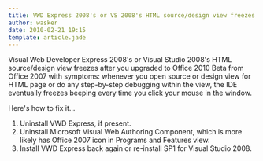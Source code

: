 ```yaml
---
title: VWD Express 2008's or VS 2008's HTML source/design view freezes after upgrade to Office 2010
author: wasker
date: 2010-02-21 19:15
template: article.jade
---
```


Visual Web Developer Express 2008's or Visual Studio 2008's HTML source/design view freezes after you upgraded to Office 2010 Beta from Office 2007 with symptoms: whenever you open source or design view for HTML page or do any step-by-step debugging within the view, the IDE eventually freezes beeping every time you click your mouse in the window.

Here's how to fix it...

<span class="more"></span>

1. Uninstall VWD Express, if present.
2. Uninstall Microsoft Visual Web Authoring Component, which is more likely has Office 2007 icon in Programs and Features view.
3. Install VWD Express back again or re-install SP1 for Visual Studio 2008.
